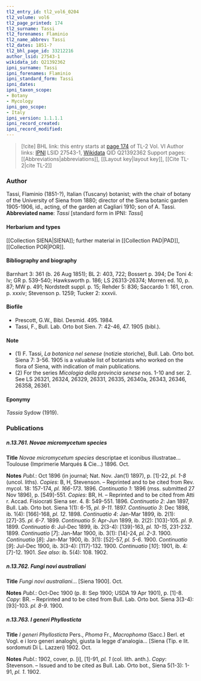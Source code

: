 ```yaml
---
tl2_entry_id: tl2_vol6_0204
tl2_volume: vol6
tl2_page_printed: 174
tl2_surname: Tassi
tl2_forenames: Flaminio
tl2_name_abbrev: Tassi
tl2_dates: 1851-?
tl2_bhl_page_id: 33212216
author_lsid: 27543-1
wikidata_id: Q21392362
ipni_surname: Tassi
ipni_forenames: Flaminio
ipni_standard_form: Tassi
ipni_dates: 
ipni_taxon_scope: 
- Botany
- Mycology
ipni_geo_scope: 
- Italy
ipni_version: 1.1.1.1
ipni_record_created: 
ipni_record_modified:
---
```


> [!cite] BHL link: this entry starts at [page 174](https://www.biodiversitylibrary.org/page/33212216) of TL-2 Vol. VI
> Author links: [IPNI](https://www.ipni.org/a/27543-1) LSID 27543-1, [Wikidata](https://www.wikidata.org/wiki/Q21392362) QID Q21392362
> Support pages: [[Abbreviations|abbreviations]], [[Layout key|layout key]], [[Cite TL-2|cite TL-2]]

### Author

Tassi, Flaminio (1851-?), Italian (Tuscany) botanist; with the chair of botany of the University of Siena from 1880; director of the Siena botanic garden 1905-1906, id., acting, of the garden at Cagliari 1910; son of A. Tassi. 
**Abbreviated name**: *Tassi* \[standard form in IPNI: *Tassi*\]

#### Herbarium and types

[[Collection SIENA|SIENA]]; further material in [[Collection PAD|PAD]], [[Collection POR|POR]].

#### Bibliography and biography

Barnhart 3: 361 (b. 26 Aug 1851); BL 2: 403, 722; Bossert p. 394; De Toni 4: lv; GR p. 539-540; Hawksworth p. 186; LS 26313-26374; Morren ed. 10, p. 87; MW p. 491; Nordstedt suppl. p. 15; Rehder 5: 836; Saccardo 1: 161, cron. p. xxxiv; Stevenson p. 1259; Tucker 2: xxxvii.

#### Biofile

- Prescott, G.W., Bibl. Desmid. 495. 1984.
- Tassi, F., Bull. Lab. Orto bot Sien. 7: 42-46, 47. 1905 (bibl.).

#### Note

- (1) F. Tassi, *La botanica nel senese* (notizie storiche), Bull. Lab. Orto bot. Siena 7: 3-56. 1905 is a valuable list of botanists who worked on the flora of Siena, with indication of main publications.
- (2) For the series *Micologia della provincia senese* nos. 1-10 and ser. 2. See LS 26321, 26324, 26329, 26331, 26335, 26340a, 26343, 26346, 26358, 26361.

#### Eponymy

*Tassia* Sydow (1919).

### Publications

##### n.13.761. Novae micromycetum species

**Title**
*Novae micromycetum species* descriptae et iconibus illustratae... Toulouse (Imprimerie Marqués & Cie...) 1896. Oct.

**Notes**
*Publ*.: Oct 1896 (in journal; Nat. Nov. Jan(1) 1897), p. \[1\]-22, *pl. 1-8* (uncol. liths).
*Copies*: B, H, Stevenson. – Reprinted and to be cited from Rev. mycol. 18: 157-174, *pl. 166-173*. 1896.
*Continuatio 1*: 1896 (mss. submitted 27 Nov 1896), p. \[549\]-551. *Copies*: BR, H. – Reprinted and to be cited from Atti r. Accad. Fisiocrati Siena ser. 4. 8: 549-551. 1896.
*Continuatio 2*: Jan 1897, Bull. Lab. Orto bot. Siena 1(1): 6-15, *pl. 9-11*. 1897.
*Continuatio 3*: Dec 1898, ib. 1(4): \[166\]-168, *pl. 12*. 1898.
*Continuatio 4*: Jan-Mar 1899, ib. 2(1): \[27\]-35. *pl. 6-7*. 1899.
*Continuatio 5*: Apr-Jun 1899, ib. 2(2): \[103\]-105. *pl. 9*. 1899.
*Continuatio 6*: Jul-Dec 1899, ib. 2(3-4): \[139\]-163, *pl. 10-15*, 231-232. 1899.
*Continuatio* \[*7*\]: Jan-Mar 1900, ib. 3(1): \[14\]-24, *pl. 2-3*. 1900.
*Continuatio* \[*8*\]: Jan-Mar 1900, ib. 3(1): \[52\]-57, *pl. 5-6*. 1900.
*Continuatio* \[*9*\]: Jul-Dec 1900, ib. 3(3-4): \[117\]-132. 1900.
*Continuatio* \[*10*\]: 1901, ib. 4: \[7\]-12. 1901.
*See also*: ib. 5(4): 108. 1902.

##### n.13.762. Fungi novi australiani

**Title**
*Fungi novi australiani*... \[Siena 1900\]. Oct.

**Notes**
*Publ*.: Oct-Dec 1900 (p. 8: Sep 1900; USDA 19 Apr 1901), p. \[1\]-8. *Copy*: BR. – Reprinted and to be cited from Bull. Lab. Orto bot. Siena 3(3-4): \[93\]-103. *pl. 8-9*. 1900.

##### n.13.763. I generi Phyllosticta

**Title**
*I generi Phyllosticta* Pers., *Phoma* Fr., *Macrophoma* (Sacc.) Berl. et Vogl. e i loro generi analoghi, giusta la legge d'analogia... \[Siena (Tip. e lit. sordomuti Di L. Lazzeri) 1902. Oct.

**Notes**
*Publ*.: 1902, cover, p. \[i\], \[1\]-91, *pl. 1* (col. lith. anth.). *Copy*: Stevenson. – Issued and to be cited as Bull. Lab. Orto bot., Siena 5(1-3): 1-91, *pl. 1*. 1902.

